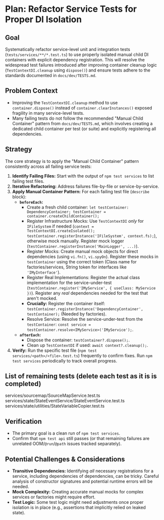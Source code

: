 # Plan: Refactor Service Tests for Proper DI Isolation

## Goal

Systematically refactor service-level unit and integration tests (`tests/services/**/*.test.ts`) to use properly isolated manual child DI containers with explicit dependency registration. This will resolve the widespread test failures introduced after improving container cleanup logic (`TestContextDI.cleanup` using `dispose()`) and ensure tests adhere to the standards documented in `docs/dev/TESTS.md`.

## Problem Context

- Improving the `TestContextDI.cleanup` method to use `container.dispose()` instead of `container.clearInstances()` exposed fragility in many service-level tests.
- Many failing tests do not follow the recommended "Manual Child Container" pattern from `docs/dev/TESTS.md`, which involves creating a dedicated child container per test (or suite) and explicitly registering all dependencies.

## Strategy

The core strategy is to apply the "Manual Child Container" pattern consistently across all failing service tests:

1.  **Identify Failing Files:** Start with the output of `npm test services` to list failing test files.
2.  **Iterative Refactoring:** Address failures file-by-file or service-by-service.
3.  **Apply Manual Container Pattern:** For each failing test file (`describe` block):
    *   **`beforeEach`:**
        *   Create a fresh child container: `let testContainer: DependencyContainer; testContainer = container.createChildContainer();`
        *   Register Infrastructure Mocks: Use `TestContextDI` *only* for `IFileSystem` if needed (`context = TestContextDI.createIsolated(); testContainer.registerInstance('IFileSystem', context.fs);`), otherwise mock manually. Register mock logger (`testContainer.registerInstance('MainLogger', ...)`).
        *   Register Mocks: Create manual mock objects for direct dependencies (using `vi.fn()`, `vi.spyOn`). Register these mocks in `testContainer` using the correct token (Class name for factories/services, String token for interfaces like `'IMyInterface'`).
        *   Register Real Implementations: Register the actual class implementation for the service-under-test (`testContainer.register('IMyService', { useClass: MyService })`). Register any *real* dependencies needed for the test that aren't mocked.
        *   **Crucially:** Register the container itself: `testContainer.registerInstance('DependencyContainer', testContainer);` (Needed by factories).
        *   Resolve Service: Resolve the service-under-test from the `testContainer`: `const service = testContainer.resolve<IMyService>('IMyService');`.
    *   **`afterEach`:**
        *   Dispose the container: `testContainer?.dispose();`.
        *   Clean up `TestContextDI` if used: `await context?.cleanup();`.
4.  **Verify:** Run the specific test file (`npm test services/<path>/<file>.test.ts`) frequently to confirm fixes. Run `npm test services` periodically to track overall progress.


## List of remaining tests (delete each test as it is is completed)

services/sourcemap/SourceMapService.test.ts
services/state/StateEventService/StateEventService.test.ts
services/state/utilities/StateVariableCopier.test.ts

## Verification

-   The primary goal is a clean run of `npm test services`.
-   Confirm that `npm test api` still passes (or that remaining failures are unrelated OOM/`@run`/`@path` issues tracked separately).

## Potential Challenges & Considerations

-   **Transitive Dependencies:** Identifying *all* necessary registrations for a service, including dependencies of dependencies, can be tricky. Careful analysis of constructor signatures and potential runtime errors will be needed.
-   **Mock Complexity:** Creating accurate manual mocks for complex services or factories might require effort.
-   **Test Logic:** Some test logic might need adjustments once proper isolation is in place (e.g., assertions that implicitly relied on leaked state).

